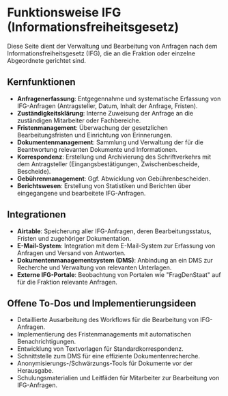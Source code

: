 # Funktionsweise IFG (Informationsfreiheitsgesetz)

Diese Seite dient der Verwaltung und Bearbeitung von Anfragen nach dem Informationsfreiheitsgesetz (IFG), die an die Fraktion oder einzelne Abgeordnete gerichtet sind.

## Kernfunktionen

- **Anfragenerfassung**: Entgegennahme und systematische Erfassung von IFG-Anfragen (Antragsteller, Datum, Inhalt der Anfrage, Fristen).
- **Zuständigkeitsklärung**: Interne Zuweisung der Anfrage an die zuständigen Mitarbeiter oder Fachbereiche.
- **Fristenmanagement**: Überwachung der gesetzlichen Bearbeitungsfristen und Einrichtung von Erinnerungen.
- **Dokumentenmanagement**: Sammlung und Verwaltung der für die Beantwortung relevanten Dokumente und Informationen.
- **Korrespondenz**: Erstellung und Archivierung des Schriftverkehrs mit dem Antragsteller (Eingangsbestätigungen, Zwischenbescheide, Bescheide).
- **Gebührenmanagement**: Ggf. Abwicklung von Gebührenbescheiden.
- **Berichtswesen**: Erstellung von Statistiken und Berichten über eingegangene und bearbeitete IFG-Anfragen.

## Integrationen

- **Airtable**: Speicherung aller IFG-Anfragen, deren Bearbeitungsstatus, Fristen und zugehöriger Dokumentation.
- **E-Mail-System**: Integration mit dem E-Mail-System zur Erfassung von Anfragen und Versand von Antworten.
- **Dokumentenmanagementsystem (DMS)**: Anbindung an ein DMS zur Recherche und Verwaltung von relevanten Unterlagen.
- **Externe IFG-Portale**: Beobachtung von Portalen wie "FragDenStaat" auf für die Fraktion relevante Anfragen.

## Offene To-Dos und Implementierungsideen

- Detaillierte Ausarbeitung des Workflows für die Bearbeitung von IFG-Anfragen.
- Implementierung des Fristenmanagements mit automatischen Benachrichtigungen.
- Entwicklung von Textvorlagen für Standardkorrespondenz.
- Schnittstelle zum DMS für eine effiziente Dokumentenrecherche.
- Anonymisierungs-/Schwärzungs-Tools für Dokumente vor der Herausgabe.
- Schulungsmaterialien und Leitfäden für Mitarbeiter zur Bearbeitung von IFG-Anfragen. 